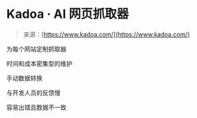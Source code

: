 <!--yml

category: 未分类

date: 2024-05-27 14:25:00

-->

# Kadoa · AI 网页抓取器

> 来源：[https://www.kadoa.com/](https://www.kadoa.com/)

为每个网站定制抓取器

时间和成本密集型的维护

手动数据转换

与开发人员的反馈慢

容易出错且数据不一致
